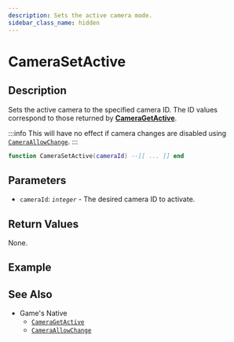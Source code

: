 ```yaml
---
description: Sets the active camera mode.
sidebar_class_name: hidden
---
```


# CameraSetActive

## Description

Sets the active camera to the specified camera ID.
The ID values correspond to those returned by [**CameraGetActive**](https://bully-scripting.vercel.app/docs/game-reference/global-functions/CameraGetActive).

:::info
This will have no effect if camera changes are disabled using [`CameraAllowChange`](https://bully-scripting.vercel.app/docs/game-reference/global-functions/CameraAllowChange).
:::

```lua
function CameraSetActive(cameraId) --[[ ... ]] end
```

## Parameters

- `cameraId`: _`integer`_ - The desired camera ID to activate.

## Return Values

None.

## Example

## See Also

- Game's Native
  - [`CameraGetActive`](https://bully-scripting.vercel.app/docs/game-reference/global-functions/CameraGetActive)
  - [`CameraAllowChange`](https://bully-scripting.vercel.app/docs/game-reference/global-functions/CameraAllowChange)

